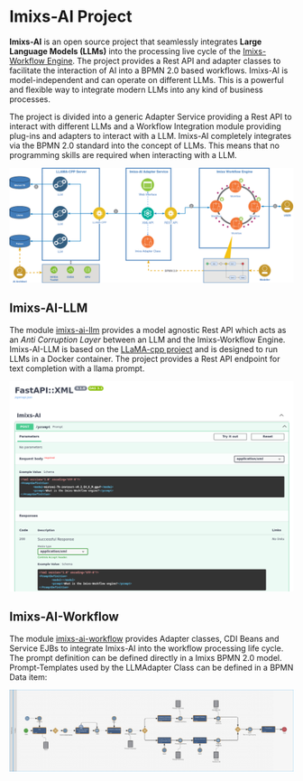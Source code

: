 # Imixs-AI Project

**Imixs-AI** is an open source project that seamlessly integrates **Large Language Models (LLMs)** into the processing live cycle of the [Imixs-Workflow Engine](https://www.imixs.org).
The project provides a Rest API and adapter classes to facilitate the interaction of AI into a BPMN 2.0 based workflows.
Imixs-AI is model-independent and can operate on different LLMs. This is a powerful and flexible way to integrate modern LLMs into any kind of business processes.

The project is divided into a generic Adapter Service providing a Rest API to interact with different LLMs and a Workflow Integration module providing plug-ins and adapters to interact with a LLM. Imixs-AI completely integrates via the BPMN 2.0 standard into the concept of LLMs. This means that no programming skills are required when interacting with a LLM.

<img width="800" src="./doc/images/architecture.png" />


## Imixs-AI-LLM 

The module [imixs-ai-llm](./imixs-ai-llama-cpp/README.md) provides a model agnostic Rest API which acts as an *Anti Corruption Layer* between an LLM and the Imixs-Workflow Engine. Imixs-AI-LLM is based on the [LLaMA-cpp project](https://github.com/ggerganov/llama.cpp) and is designed to run LLMs in a Docker container. The project provides a Rest API endpoint for text completion with a llama prompt.

<img src="./doc/images/rest-api-01.png" />
 

## Imixs-AI-Workflow

The module [imixs-ai-workflow](./imixs-ai-workflow) provides Adapter classes, CDI Beans and Service EJBs to integrate Imixs-AI into the workflow processing life cycle. The prompt definition can be defined directly in a Imixs BPMN 2.0 model. Prompt-Templates used by the LLMAdapter Class can be defined in a BPMN Data item:


<img src="./doc/images/imixs-llm-adapter-config.png" />